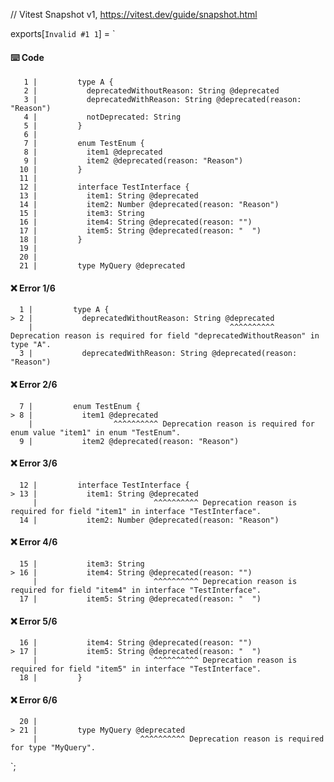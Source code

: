 // Vitest Snapshot v1, https://vitest.dev/guide/snapshot.html

exports[`Invalid #1 1`] = `
#### ⌨️ Code

       1 |         type A {
       2 |           deprecatedWithoutReason: String @deprecated
       3 |           deprecatedWithReason: String @deprecated(reason: "Reason")
       4 |           notDeprecated: String
       5 |         }
       6 |
       7 |         enum TestEnum {
       8 |           item1 @deprecated
       9 |           item2 @deprecated(reason: "Reason")
      10 |         }
      11 |
      12 |         interface TestInterface {
      13 |           item1: String @deprecated
      14 |           item2: Number @deprecated(reason: "Reason")
      15 |           item3: String
      16 |           item4: String @deprecated(reason: "")
      17 |           item5: String @deprecated(reason: "  ")
      18 |         }
      19 |         
      20 |         
      21 |         type MyQuery @deprecated

#### ❌ Error 1/6

      1 |         type A {
    > 2 |           deprecatedWithoutReason: String @deprecated
        |                                            ^^^^^^^^^^ Deprecation reason is required for field "deprecatedWithoutReason" in type "A".
      3 |           deprecatedWithReason: String @deprecated(reason: "Reason")

#### ❌ Error 2/6

      7 |         enum TestEnum {
    > 8 |           item1 @deprecated
        |                  ^^^^^^^^^^ Deprecation reason is required for enum value "item1" in enum "TestEnum".
      9 |           item2 @deprecated(reason: "Reason")

#### ❌ Error 3/6

      12 |         interface TestInterface {
    > 13 |           item1: String @deprecated
         |                          ^^^^^^^^^^ Deprecation reason is required for field "item1" in interface "TestInterface".
      14 |           item2: Number @deprecated(reason: "Reason")

#### ❌ Error 4/6

      15 |           item3: String
    > 16 |           item4: String @deprecated(reason: "")
         |                          ^^^^^^^^^^ Deprecation reason is required for field "item4" in interface "TestInterface".
      17 |           item5: String @deprecated(reason: "  ")

#### ❌ Error 5/6

      16 |           item4: String @deprecated(reason: "")
    > 17 |           item5: String @deprecated(reason: "  ")
         |                          ^^^^^^^^^^ Deprecation reason is required for field "item5" in interface "TestInterface".
      18 |         }

#### ❌ Error 6/6

      20 |         
    > 21 |         type MyQuery @deprecated
         |                       ^^^^^^^^^^ Deprecation reason is required for type "MyQuery".
`;
